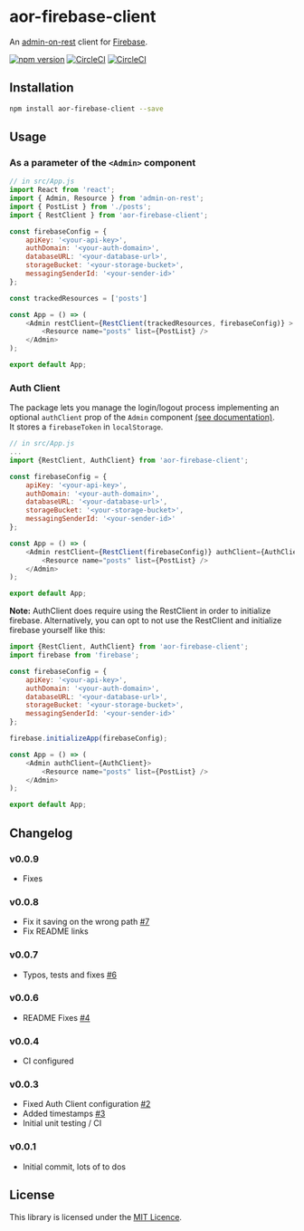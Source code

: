 # aor-firebase-client

An [admin-on-rest](https://github.com/marmelab/admin-on-rest) client for [Firebase](https://firebase.google.com).

[![npm version](https://badge.fury.io/js/aor-firebase-client.svg)](https://badge.fury.io/js/aor-firebase-client)
[![CircleCI](https://circleci.com/gh/sidferreira/aor-firebase-client/tree/master.svg?style=shield)](https://circleci.com/gh/sidferreira/aor-firebase-client/tree/master)
[![CircleCI](https://circleci.com/gh/sidferreira/aor-firebase-client/tree/develop.svg?style=shield)](https://circleci.com/gh/sidferreira/aor-firebase-client/tree/develop)

## Installation

```sh
npm install aor-firebase-client --save
```

## Usage


### As a parameter of the `<Admin>` component
```js
// in src/App.js
import React from 'react';
import { Admin, Resource } from 'admin-on-rest';
import { PostList } from './posts';
import { RestClient } from 'aor-firebase-client';

const firebaseConfig = {
    apiKey: '<your-api-key>',
    authDomain: '<your-auth-domain>',
    databaseURL: '<your-database-url>',
    storageBucket: '<your-storage-bucket>',
    messagingSenderId: '<your-sender-id>'
};

const trackedResources = ['posts']

const App = () => (
    <Admin restClient={RestClient(trackedResources, firebaseConfig)} >
        <Resource name="posts" list={PostList} />
    </Admin>
);

export default App;
```

### Auth Client
The package lets you manage the login/logout process implementing an optional `authClient` prop of the `Admin` component [(see documentation)](https://marmelab.com/admin-on-rest/Authentication.html).  
It stores a `firebaseToken` in  `localStorage`.  


```js
// in src/App.js
...
import {RestClient, AuthClient} from 'aor-firebase-client';

const firebaseConfig = {
    apiKey: '<your-api-key>',
    authDomain: '<your-auth-domain>',
    databaseURL: '<your-database-url>',
    storageBucket: '<your-storage-bucket>',
    messagingSenderId: '<your-sender-id>'
};

const App = () => (
    <Admin restClient={RestClient(firebaseConfig)} authClient={AuthClient}>
        <Resource name="posts" list={PostList} />
    </Admin>
);

export default App;
```

**Note:** AuthClient does require using the RestClient in order to initialize firebase. Alternatively, you can opt to not use the RestClient and initialize firebase yourself like this:

```js
import {RestClient, AuthClient} from 'aor-firebase-client';
import firebase from 'firebase';

const firebaseConfig = {
    apiKey: '<your-api-key>',
    authDomain: '<your-auth-domain>',
    databaseURL: '<your-database-url>',
    storageBucket: '<your-storage-bucket>',
    messagingSenderId: '<your-sender-id>'
};

firebase.initializeApp(firebaseConfig);

const App = () => (
    <Admin authClient={AuthClient}>
        <Resource name="posts" list={PostList} />
    </Admin>
);

export default App;
```

## Changelog

### v0.0.9
  * Fixes

### v0.0.8
  * Fix it saving on the wrong path [#7](https://github.com/sidferreira/aor-firebase-client/issues/7)
  * Fix README links
### v0.0.7
  * Typos, tests and fixes [#6](https://github.com/sidferreira/aor-firebase-client/pull/6)
### v0.0.6
  * README Fixes [#4](https://github.com/sidferreira/aor-firebase-client/pull/4)
### v0.0.4
  * CI configured

### v0.0.3
  * Fixed Auth Client configuration [#2](https://github.com/sidferreira/aor-firebase-client/issues/2)
  * Added timestamps [#3](https://github.com/sidferreira/aor-firebase-client/pull/3)
  * Initial unit testing / CI

### v0.0.1
  * Initial commit, lots of to dos

## License

This library is licensed under the [MIT Licence](LICENSE).
